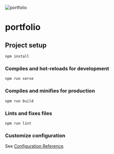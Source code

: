 ![portfolio](https://user-images.githubusercontent.com/78202370/151010302-c8ba3c3f-cbf5-45c4-82f6-b1816a6b933c.png)

# portfolio

## Project setup

```
npm install
```

### Compiles and hot-reloads for development

```
npm run serve
```

### Compiles and minifies for production

```
npm run build
```

### Lints and fixes files

```
npm run lint
```

### Customize configuration

See [Configuration Reference](https://cli.vuejs.org/config/).
